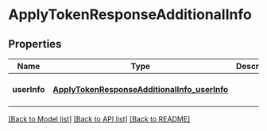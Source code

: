 # ApplyTokenResponseAdditionalInfo
## Properties

| Name | Type | Description | Notes |
|------------ | ------------- | ------------- | -------------|
| **userInfo** | [**ApplyTokenResponseAdditionalInfo_userInfo**](ApplyTokenResponseAdditionalInfo_userInfo.md) |  | [optional] [default to null] |

[[Back to Model list]](../README.md#documentation-for-models) [[Back to API list]](../README.md#documentation-for-api-endpoints) [[Back to README]](../README.md)

